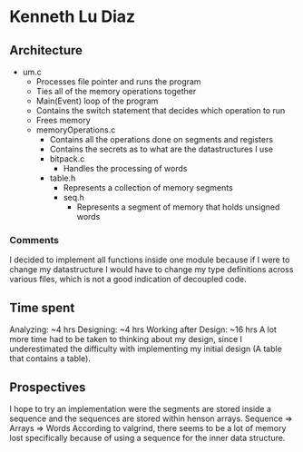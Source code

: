 # Kenneth Lu Diaz

## Architecture
 - um.c
   - Processes file pointer and runs the program
   - Ties all of the memory operations together
   - Main(Event) loop of the program
   - Contains the switch statement that decides which operation to run
   - Frees memory
   - memoryOperations.c
     - Contains all the operations done on segments and registers
     - Contains the secrets as to what are the datastructures I use
     - bitpack.c
       - Handles the processing of words
     - table.h
       - Represents a collection of memory segments
       - seq.h
         - Represents a segment of memory that holds unsigned words

### Comments
I decided to implement all functions inside one module because if I were to change my datastructure 
I would have to change my type definitions across various files, which is not a good indication
of decoupled code.

## Time spent
Analyzing: ~4 hrs
Designing: ~4 hrs
Working after Design: ~16 hrs
A lot more time had to be taken to thinking about my design, since I underestimated the difficulty
with implementing my initial design (A table that contains a table).

## Prospectives
I hope to try an implementation were the segments are stored inside a sequence
and the sequences are stored within henson arrays. 
Sequence => Arrays => Words
According to valgrind, there seems to be a lot of memory lost
specifically because of using a sequence for the inner data structure.